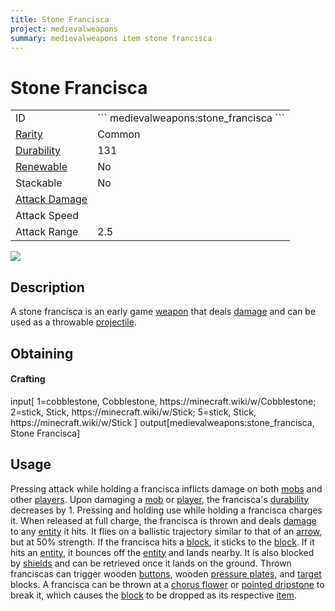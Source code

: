 ```yaml
---
title: Stone Francisca
project: medievalweapons
summary: medievalweapons item stone francisca
---
```

# Stone Francisca
<div class="main_table">
<div class="left_main_table">
<table class="left_table">
    <tbody>
        <tr>
            <td class="first-column">ID</td>
            <td class="second-column">
            ```
            medievalweapons:stone_francisca
            ```
            </td>
        </tr>
        <tr id="linear-top">
            <td class="first-column"><a href="https://minecraft.wiki/w/Rarity" target="_blank">Rarity</a></td>
            <td class="second-column">Common</td>
        </tr>
        <tr id="linear-top">
            <td class="first-column"><a href="https://minecraft.wiki/w/Durability" target="_blank">Durability</a></td>
            <td class="second-column">131</td>
        </tr>
        <tr id="linear-top">
            <td class="first-column"><a href="https://minecraft.wiki/w/Renewable_resource" target="_blank">Renewable</a></td>
            <td class="second-column">No</td>
        </tr>
        <tr id="linear-top">
            <td class="first-column">Stackable</td>
            <td class="second-column">No</td>
        </tr>
        <tr id="linear-top">
            <td class="first-column"><a href="https://minecraft.wiki/w/Damage" target="_blank">Attack Damage</a></td>
            <td class="second-column icon-element" icon-count="3" icon-id="melee" icon-exclusive></td>
        </tr>
        <tr id="linear-top">
            <td class="first-column">Attack Speed</td>
            <td class="second-column icon-element" icon-count="1.4" icon-id="melee_speed" icon-exclusive></td>
        </tr>
        <tr id="linear-top">
            <td class="first-column">Attack Range</td>
            <td class="second-column">2.5</td>
        </tr>
    </tbody>
</table>
</div>
    <img src="/wiki/assets/medievalweapons/items/stone_francisca.png" loading="lazy" class="right_img_table"/>
</div>

## Description
A stone francisca is an early game [weapon](https://minecraft.wiki/w/Weapon) that deals [damage](https://minecraft.wiki/w/Damage) and can be used as a throwable [projectile](https://minecraft.wiki/w/Entity#Types_of_entities).

## Obtaining
#### Crafting
<div id="crafting-table">
<div class="crafting-element" crafting-type="vanilla_crafting">
input[
    1=cobblestone, Cobblestone, https://minecraft.wiki/w/Cobblestone;
    2=stick, Stick, https://minecraft.wiki/w/Stick;
    5=stick, Stick, https://minecraft.wiki/w/Stick
]
output[medievalweapons:stone_francisca, Stone Francisca]
</div>
</div>

## Usage
Pressing attack while holding a francisca inflicts damage on both [mobs](https://minecraft.wiki/w/Mob) and other [players](https://minecraft.wiki/w/Player). Upon damaging a [mob](https://minecraft.wiki/w/Mob) or [player](https://minecraft.wiki/w/Player), the francisca's [durability](https://minecraft.wiki/w/Durability) decreases by 1. Pressing and holding use while holding a francisca charges it. When released at full charge, the francisca is thrown and deals [damage](https://minecraft.wiki/w/Damage) to any [entity](https://minecraft.wiki/w/Entity) it hits. It flies on a ballistic trajectory similar to that of an [arrow](https://minecraft.wiki/w/Arrow), but at 50% strength. If the francisca hits a [block](https://minecraft.wiki/w/Block), it sticks to the [block](https://minecraft.wiki/w/Block). If it hits an [entity](https://minecraft.wiki/w/Entity), it bounces off the [entity](https://minecraft.wiki/w/Entity) and lands nearby. It is also blocked by [shields](https://minecraft.wiki/w/Shield) and can be retrieved once it lands on the ground. Thrown franciscas can trigger wooden [buttons](https://minecraft.wiki/w/Button), wooden [pressure plates](https://minecraft.wiki/w/Pressure_Plate), and [target](https://minecraft.wiki/w/Target) blocks. A francisca can be thrown at a [chorus flower](https://minecraft.wiki/w/Chorus_Flower) or [pointed dripstone](https://minecraft.wiki/w/Pointed_Dripstone) to break it, which causes the [block](https://minecraft.wiki/w/Block) to be dropped as its respective [item](https://minecraft.wiki/w/Item). 

